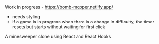 Work in progress - https://bomb-mopper.netlify.app/ 
* needs styling
* if a game is in progress when there is a change in difficulty, the timer resets but starts without waiting for first click

A minesweeper clone using React and React Hooks
